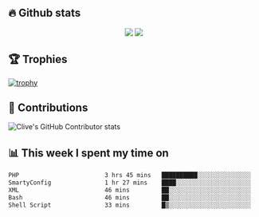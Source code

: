 ## &#128293; Github stats

<!-- GitHub Readme Streak Stats - https://github.com/DenverCoder1/github-readme-streak-stats -->
<p align="center">

<picture>
  <source 
    srcset="https://github-readme-stats.vercel.app/api?username=clivewalkden&count_private=true&show_icons=true&theme=darcula"
    media="(prefers-color-scheme: dark)"
  />
  <source
    srcset="https://github-readme-stats.vercel.app/api?username=clivewalkden&count_private=true&show_icons=true&theme=calm"
    media="(prefers-color-scheme: light), (prefers-color-scheme: no-preference)"
  />
  <img src="https://github-readme-stats.vercel.app/api?username=clivewalkden&count_private=true&show_icons=true&theme=darcula" />
</picture>

<a href="https://git.io/streak-stats" target="_blank">
  <img src="http://github-readme-streak-stats.herokuapp.com?user=clivewalkden&theme=darcula&date_format=j%20M%5B%20Y%5D" />
</a>

</p>

## &#127942; Trophies
[![trophy](https://github-profile-trophy.vercel.app/?username=clivewalkden&theme=onedark)](https://github.com/clivewalkden/github-profile-trophy)

## &#129309; Contributions
![Clive's GitHub Contributor stats](https://github-contributor-stats.vercel.app/api?username=clivewalkden)

## &#128202; This week I spent my time on
<!--START_SECTION:waka-->

```txt
PHP                        3 hrs 45 mins   ██████████░░░░░░░░░░░░░░░   40.38 %
SmartyConfig               1 hr 27 mins    ████░░░░░░░░░░░░░░░░░░░░░   15.63 %
XML                        46 mins         ██░░░░░░░░░░░░░░░░░░░░░░░   08.25 %
Bash                       46 mins         ██░░░░░░░░░░░░░░░░░░░░░░░   08.24 %
Shell Script               33 mins         █▒░░░░░░░░░░░░░░░░░░░░░░░   05.97 %
```

<!--END_SECTION:waka-->
